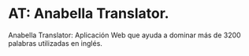 # AT: Anabella Translator.
Anabella Translator: Aplicación Web que ayuda a dominar más de 3200 palabras utilizadas en inglés.
